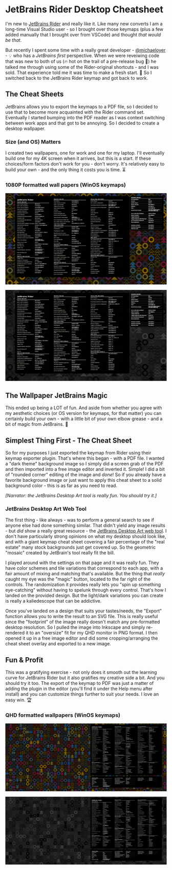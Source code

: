 # JetBrains Rider Desktop Cheatsheet
I'm new to [JetBrains Rider](https://www.jetbrains.com/help/rider/Introduction.html) and really like it. Like many new converts I am a long-time Visual Studio user - so I brought over those keymaps (plus a few added manually that I brought over from VSCode) and thought *that would be that*. 

But recently I spent some time with a really great developer - [@michaeloyer]( https://github.com/michaeloyer ) - :bulb: who has a *JetBrains first* perspective. When we were reveiwing code that was new to both of us (:fire: hot on the trail of a pre-release bug :mosquito:) he talked me through using some of the Rider-original shortcuts - and I was sold. That experience told me it was time to make a fresh start. :sunrise: So I switched back to the JetBrains Rider keymap and got back to work.

## The Cheat Sheets

JetBrains allows you to export the keymaps to a PDF file, so I decided to use that to become more acquainted with the Rider command set. Eventually I started bumping into the PDF reader as I was context switching between work apps and that got to be annoying. So I decided to create a desktop wallpaper.

### Size (and OS) Matters

I created two wallpapers, one for work and one for my laptop. I'll eventually build one for my 4K screen when it arrives, but this is a start. If these choices/form factors don't work for you - don't worry. It's relatively easy to build your own - and the only thing it costs you is time. :hourglass_flowing_sand:

### 1080P formatted wall papers (WinOS keymaps)

![JetBrains Rider Windows KeyMap Cheat Sheet Wallpaper](wallpapers/RiderWinOS_1920X1080_v4.png)

![JetBrains Rider Windows KeyMap Cheat Sheet Wallpaper](wallpapers/RiderWinOS_1920X1080_v3.png)

## The Wallpaper JetBrains Magic

This ended up being a LOT of fun. And aside from whether you agree with my aesthetic choices (or OS version for keymaps, for that matter) you can certainly build your own - with a little bit of your own elbow grease - and a bit of magic from JetBrains. :mage:

## Simplest Thing First - The Cheat Sheet

So for my purposes I just exported the keymap from Rider using their keymap exporter plugin. That's where this began - with a PDF file. I wanted a "dark theme" background image so I simply did a screen grab of the PDF and then imported into a free image editor and inverted it. Simple! I did a bit of "rounded corner" editing of the image and *done*! So if you already have a favorite background image or just want to apply this cheat sheet to a solid background color - this is as far as you need to read.

*[Narrator: the JetBrains Desktop Art tool is really fun. You should try it.]*

### JetBrains Desktop Art Web Tool

The first thing - like always - was to perform a general search to see if anyone else had done something similar. That didn't yield any image results - but *did* show a really great resource - the [JetBrains Desktop Art web tool](https://www.jetbrains.com/company/brand/desktop-art/). I don't have particularly strong opinions on what my desktop should look like, and with a giant keymap cheat sheet covering a fair percentage of the "real estate" many stock backgrounds just get covered up. So the geometric "mosaic" created by JetBrain's tool really fit the bill. 

I played around with the settings on that page and it was really fun. They have color schemes and tile variations that correspond to each app, with a fair amount of mixing and matching that's available. But the thing that *really* caught my eye was the "magic" button, located to the far right of the controls. The randomization it provides really lets you "spin up something eye-catching" without having to spelunk through every control. That's how I landed on the provided design. But the light/dark variations you can create is really a kaliedescope that can be addictive.

Once you've landed on a design that suits your tastes/needs, the "Export" function allows you to write the result to an SVG file. This is really useful since the "footprint" of the image really doesn't match any pre-formatted desktop resolution. So I pulled the image into Inkscape and simply re-rendered it to an "oversize" fit for my QHD monitor in PNG format. I then opened it up in a free image editor and did some cropping/arranging the cheat sheet overlay and exported to a new image. 

## Fun & Profit

This was a gratifying exercise - not only does it smooth out the learning curve for JetBrains Rider but it also gratifies my creative side a bit. And you should try it too. The export of the keymap to PDF was just a matter of adding the plugin in the editor (you'll find it under the Help menu after install) and you can customize things further to suit your needs. I love an easy win. :trophy:

### QHD formatted wallpapers (WinOS keymaps)

![JetBrains Rider Windows KeyMap Cheat Sheet Wallpaper](wallpapers/RiderWinOS_3440X1440_v4.png)

![JetBrains Rider Windows KeyMap Cheat Sheet Wallpaper](wallpapers/RiderWinOS_3440X1440_v3.png)